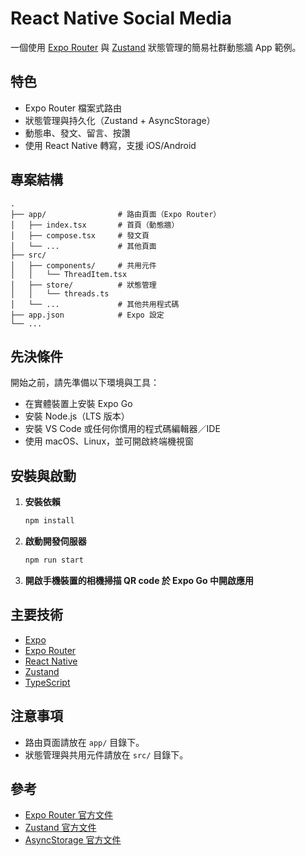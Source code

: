 # React Native Social Media

一個使用 [Expo Router](https://expo.github.io/router/docs) 與 [Zustand](https://docs.pmnd.rs/zustand/getting-started/introduction) 狀態管理的簡易社群動態牆 App 範例。

## 特色

- Expo Router 檔案式路由
- 狀態管理與持久化（Zustand + AsyncStorage）
- 動態串、發文、留言、按讚
- 使用 React Native 轉寫，支援 iOS/Android

## 專案結構

```
.
├── app/                # 路由頁面（Expo Router）
│   ├── index.tsx       # 首頁（動態牆）
│   ├── compose.tsx     # 發文頁
│   └── ...             # 其他頁面
├── src/
│   ├── components/     # 共用元件
│   │   └── ThreadItem.tsx
│   ├── store/          # 狀態管理
│   │   └── threads.ts
│   └── ...             # 其他共用程式碼
├── app.json            # Expo 設定
└── ...
```

## 先決條件

開始之前，請先準備以下環境與工具：
- 在實體裝置上安裝 Expo Go
- 安裝 Node.js（LTS 版本）
- 安裝 VS Code 或任何你慣用的程式碼編輯器／IDE
- 使用 macOS、Linux，並可開啟終端機視窗

## 安裝與啟動

1. **安裝依賴**
    ```sh
    npm install
    ```

2. **啟動開發伺服器**
    ```sh
    npm run start
    ```

3. **開啟手機裝置的相機掃描 QR code 於 Expo Go 中開啟應用**

## 主要技術

- [Expo](https://expo.dev/)
- [Expo Router](https://expo.github.io/router/docs)
- [React Native](https://reactnative.dev/)
- [Zustand](https://docs.pmnd.rs/zustand/getting-started/introduction)
- [TypeScript](https://www.typescriptlang.org/)

## 注意事項

- 路由頁面請放在 `app/` 目錄下。
- 狀態管理與共用元件請放在 `src/` 目錄下。

## 參考

- [Expo Router 官方文件](https://expo.github.io/router/docs)
- [Zustand 官方文件](https://docs.pmnd.rs/zustand/getting-started/introduction)
- [AsyncStorage 官方文件](https://react-native-async-storage.github.io/async-storage/docs/install/)